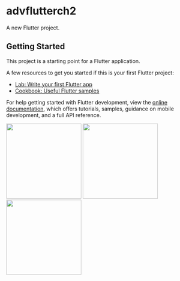 # advflutterch2

A new Flutter project.

## Getting Started

This project is a starting point for a Flutter application.

A few resources to get you started if this is your first Flutter project:

- [Lab: Write your first Flutter app](https://docs.flutter.dev/get-started/codelab)
- [Cookbook: Useful Flutter samples](https://docs.flutter.dev/cookbook)

For help getting started with Flutter development, view the
[online documentation](https://docs.flutter.dev/), which offers tutorials,
samples, guidance on mobile development, and a full API reference.
<p>
  <img src = "https://github.com/Rajputniraj6983/advflutterch2/assets/143181391/a4136b3a-3bd8-4196-b72b-d1ccc0a37b6c)" width=200>
  <img src = "https://github.com/Rajputniraj6983/advflutterch2/assets/143181391/05ae0691-f210-47ee-abe7-72da119a7ae7" width=200>
  <img src = "https://github.com/Rajputniraj6983/advflutterch2/assets/143181391/88d4c60f-1a39-4749-88b1-3cced16ca2e4" width=200>

</p>

